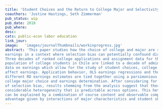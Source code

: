 ```yaml
---
title: 'Student Choices and the Return to College Major and Selectivity'
coauthors: 'Justine Hastings, Seth Zimmerman'
pub_status: wip
pub_date: 2018
pub_where:
desc:
cats: public-econ labor education
link_jour:
image:   'images/journalThumbnails/workinprogress.jpg'
abstract: 'This paper studies how the choice of college and major are related to life cycle
earnings in a context where selection bias can potentially confound direct measurement.
Three decades of ranked college applications and assignment data for the
population of college students in Chile are linked to a decade of administrative tax
data on earnings which allow for the study of student choices, college and major
affect earnings. Application behavior, OLS earnings regressions and thousands of
different RD earnings estimates are tied together using a parsimonious model of
college major choice and earnings determination. After considering for the presence
of selection bias, results stemming from the analysis suggest that there is
considerable heterogeneity that is predictable across options. This heterogeneity
can be explained by a combination of course content and observable comparative
advantage given by interactions of major characteristics and student skills.'
---
```

